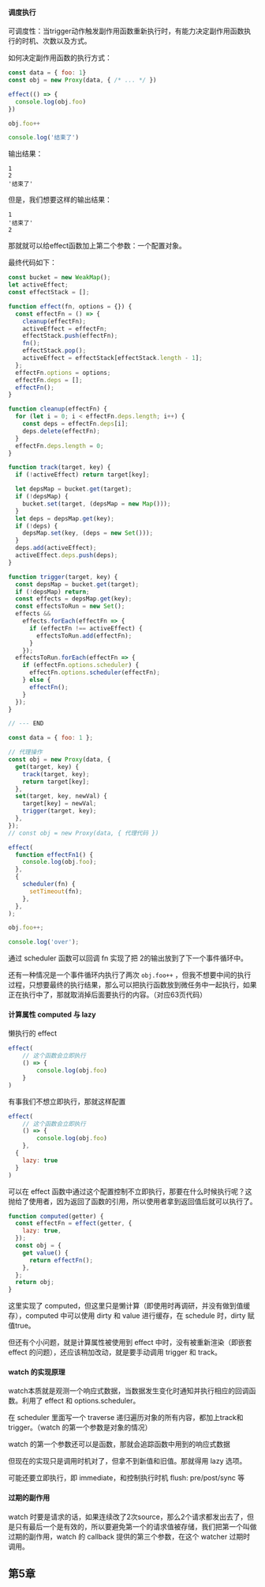 

#### 调度执行

可调度性：当trigger动作触发副作用函数重新执行时，有能力决定副作用函数执行的时机、次数以及方式。

如何决定副作用函数的执行方式：

```js
const data = { foo: 1}
const obj = new Proxy(data, { /* ... */ })

effect(() => {
  console.log(obj.foo)
})

obj.foo++

console.log('结束了')
```

输出结果：

```
1
2
'结束了'
```

但是，我们想要这样的输出结果：

```
1
'结束了'
2
```

那就就可以给effect函数加上第二个参数：一个配置对象。

最终代码如下：

```js
const bucket = new WeakMap();
let activeEffect;
const effectStack = [];

function effect(fn, options = {}) {
  const effectFn = () => {
    cleanup(effectFn);
    activeEffect = effectFn;
    effectStack.push(effectFn);
    fn();
    effectStack.pop();
    activeEffect = effectStack[effectStack.length - 1];
  };
  effectFn.options = options;
  effectFn.deps = [];
  effectFn();
}

function cleanup(effectFn) {
  for (let i = 0; i < effectFn.deps.length; i++) {
    const deps = effectFn.deps[i];
    deps.delete(effectFn);
  }
  effectFn.deps.length = 0;
}

function track(target, key) {
  if (!activeEffect) return target[key];

  let depsMap = bucket.get(target);
  if (!depsMap) {
    bucket.set(target, (depsMap = new Map()));
  }
  let deps = depsMap.get(key);
  if (!deps) {
    depsMap.set(key, (deps = new Set()));
  }
  deps.add(activeEffect);
  activeEffect.deps.push(deps);
}

function trigger(target, key) {
  const depsMap = bucket.get(target);
  if (!depsMap) return;
  const effects = depsMap.get(key);
  const effectsToRun = new Set();
  effects &&
    effects.forEach(effectFn => {
      if (effectFn !== activeEffect) {
        effectsToRun.add(effectFn);
      }
    });
  effectsToRun.forEach(effectFn => {
    if (effectFn.options.scheduler) {
      effectFn.options.scheduler(effectFn);
    } else {
      effectFn();
    }
  });
}

// --- END

const data = { foo: 1 };

// 代理操作
const obj = new Proxy(data, {
  get(target, key) {
    track(target, key);
    return target[key];
  },
  set(target, key, newVal) {
    target[key] = newVal;
    trigger(target, key);
  },
});
// const obj = new Proxy(data, { 代理代码 })

effect(
  function effectFn1() {
    console.log(obj.foo);
  },
  {
    scheduler(fn) {
      setTimeout(fn);
    },
  },
);

obj.foo++;

console.log('over');
```

通过 scheduler 函数可以回调 fn 实现了把 2的输出放到了下一个事件循环中。

还有一种情况是一个事件循环内执行了两次 `obj.foo++` ，但我不想要中间的执行过程，只想要最终的执行结果，那么可以把执行函数放到微任务中一起执行，如果正在执行中了，那就取消掉后面要执行的内容。（对应63页代码）

#### 计算属性 computed 与 lazy

懒执行的 effect

```js
effect(
	// 这个函数会立即执行
	() => {
		console.log(obj.foo)
	}
)
```

有事我们不想立即执行，那就这样配置

```js
effect(
	// 这个函数会立即执行
	() => {
		console.log(obj.foo)
	},
  {
    lazy: true
  }
)
```

可以在 effect 函数中通过这个配置控制不立即执行，那要在什么时候执行呢？这抛给了使用者，因为返回了函数的引用，所以使用者拿到返回值后就可以执行了。

```js
function computed(getter) {
  const effectFn = effect(getter, {
    lazy: true,
  });
  const obj = {
    get value() {
      return effectFn();
    },
  };
  return obj;
}
```

这里实现了 computed，但这里只是懒计算（即使用时再调研，并没有做到值缓存），computed 中可以使用 dirty 和 value 进行缓存，在 schedule 时，dirty 赋值true。

但还有个小问题，就是计算属性被使用到 effect 中时，没有被重新渲染（即嵌套effect 的问题），还应该稍加改动，就是要手动调用 trigger 和 track。



#### watch 的实现原理

watch本质就是观测一个响应式数据，当数据发生变化时通知并执行相应的回调函数。利用了 effect 和 options.scheduler。

在 scheduler 里面写一个 traverse 递归遍历对象的所有内容，都加上track和trigger。（watch 的第一个参数是对象的情况）

watch 的第一个参数还可以是函数，那就会追踪函数中用到的响应式数据

但现在的实现只是调用时机对了，但拿不到新值和旧值。那就得用 lazy 选项。

可能还要立即执行，即 immediate，和控制执行时机 flush: pre/post/sync 等

#### 过期的副作用

watch 时要是请求的话，如果连续改了2次source，那么2个请求都发出去了，但是只有最后一个是有效的，所以要避免第一个的请求值被存储，我们把第一个叫做过期的副作用，watch 的 callback 提供的第三个参数，在这个 watcher 过期时调用。



## 第5章







```js

```



  

```js

```



